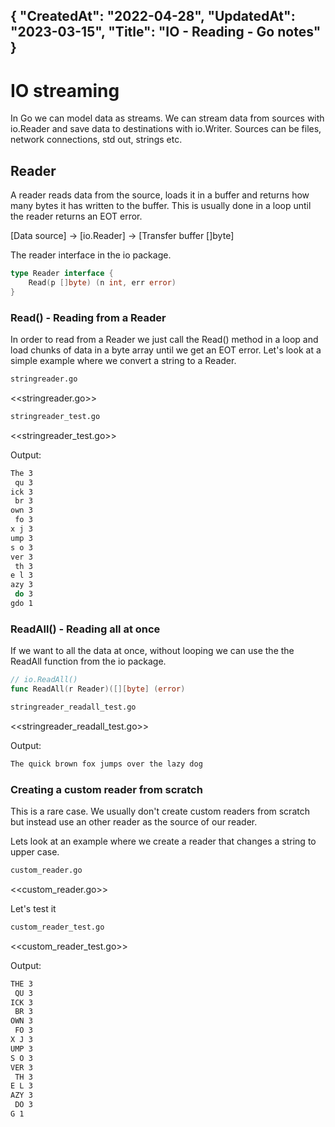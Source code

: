 {
"CreatedAt": "2022-04-28",
"UpdatedAt": "2023-03-15",
"Title": "IO - Reading - Go notes"
}
---
# IO streaming
In Go we can model data as streams. We can stream data from sources with io.Reader and save data to destinations with io.Writer. Sources can be  files, network connections, std out, strings etc.

## Reader
A reader reads data from the source, loads it in a buffer and returns how many bytes it has written to the buffer. This is usually done in a loop until the reader returns an EOT error.

[Data source] -> [io.Reader] -> [Transfer buffer []byte]

The reader interface in the io package.
```go
type Reader interface {
    Read(p []byte) (n int, err error)
}
```

### Read() - Reading from a Reader
In order to read from a Reader we just call the Read() method in a loop and load chunks of data in a byte array until we get an EOT error. Let's look at a simple example where we convert a string to a Reader.

```bash 
stringreader.go
```
<<stringreader.go>>

```bash 
stringreader_test.go
```
<<stringreader_test.go>>

Output:
```bash
The 3
 qu 3
ick 3
 br 3
own 3
 fo 3
x j 3
ump 3
s o 3
ver 3
 th 3
e l 3
azy 3
 do 3
gdo 1

```

### ReadAll() - Reading all at once
If we want to all the data at once, without looping we can use the the ReadAll function from the io package.

```go
// io.ReadAll()
func ReadAll(r Reader)([][byte] (error)
```

```bash
stringreader_readall_test.go
```
<<stringreader_readall_test.go>>

Output:
```bash
The quick brown fox jumps over the lazy dog
```

### Creating a custom reader from scratch
This is a rare case. We usually don't create custom readers from scratch but instead use an other reader as the source of our reader. 

Lets look at an example where we create a reader that changes a string to upper case.
```bash
custom_reader.go
```
<<custom_reader.go>>

Let's test it
```bash
custom_reader_test.go
```
<<custom_reader_test.go>>

Output:
```bash
THE 3
 QU 3
ICK 3
 BR 3
OWN 3
 FO 3
X J 3
UMP 3
S O 3
VER 3
 TH 3
E L 3
AZY 3
 DO 3
G 1
```

